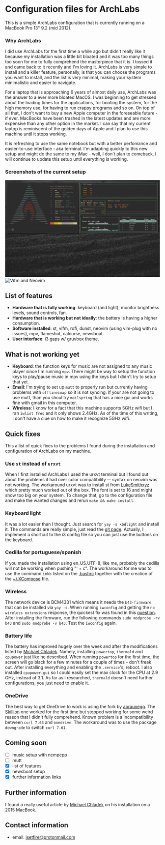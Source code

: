 # Configuration files for ArchLabs

This is a simple ArchLabs configuration that is currently
running on a MacBook Pro 13" 9.2 (mid 2012). 

### Why ArchLabs

I did use ArchLabs for the first time a while ago but didn't
really like it because my installation was a little bit
bloated and it was too many things too soon for me to fully
comprehend the masterpiece that it is. I tossed it and came
back to it recently and I'm loving it. ArchLabs is very
simple to install and a killer feature, personally, is that
you can choose the programs you want to install, and the
list is very minimal, making your system minimalistic and
easier to navigate.

For a laptop that is approaching 6 years of almost daily
use, ArchLabs was the answer to a ever more bloated MacOS. I
was beginning to get stressed about the loading times for
the applications, for booting the system, for the high
memory use, for having to run crappy programs and so on. On
top of all that, I don't want to buy a new Apple computer in
the foreseable future - if ever. MacBooks have been trashed
in the latest updates and are more expensive than any other
option in the market. I can say that my current laptop is
reminiscent of the golden days of Apple and I plan to use
this machine until it stops working. 

It is refreshing to use the same notebook but with a better
perfomance and easier-to-use interface - aka terminal. I'm
adapting quickly to this new setup and might do the same to
my iMac - well, I don't plan to comeback. I will continue to
update this setup until everything is working.

### Screenshots of the current setup

![ArchLabs_on_MacBook](ArchLabs_on_MacBook.png) ![Vifm and
Neovim](vifm_ArchLabs_on_MacBook.png)

## List of features

- **Hardware that is fully working**: keyboard (and light),
    monitor brightness levels, sound controls, fan.
- **Hardware that is working but not ideally**: the battery
    is having a higher consumption.
- **Software installed**: st, vifm, rofi, dunst, neovim
    (using vim-plug with no issues), mpv, flameshot,
    calcurse, newsboat.
- **User interface**: i3 gaps w/ gruvbox theme.

## What is not working yet

- **Keyboard**: the function keys for music are not assigned
    to any music player since I'm running `mpv`. There might
    be way to setup the function keys to play/pause music in
    mpv using the keys but I didn't try to setup that yet.
- **Email**: I'm trying to set up `mutt` to properly run but
    currently having problems with `offlineimap` so it is
    not syncing. If your are not going to use mutt, than you
    shoul try `mailspring` that has a nice gui and works
    fine with gmail in this computer.
- **Wireless**: I know for a fact that this machine supports
    5GHz wifi but I ran `iwlist freq` and it only shows
    2.4GHz. As of the time of this writing, I don't have a
    clue on how to make it recognize 5GHz wifi.

## Quick fixes

This a list of quick fixes to the problems I found during
the installation and configuration of ArchLabs on my
machine.

### Use `st` instead of `urxvt`

When I first installed ArchLabs I used the urxvt terminal
but I found out about the problems it had over color
compatibility -- syntax on neovim was not working.  The
workaround urxvt was to install st from
[LukeSmithxyz](https://github.com/LukeSmithxyz/st) which
pretty much worked out of the box. The font is set to 16 and
might show too big on your system. To change that, go to the
configuration file and make the wanted changes and rerun
`make && make install`.

### Keyboard light

It was a lot easier than I thought. Just search for `yay -s
kbdlight` and install it. The commands are really simple,
just read the [git
page](https://github.com/WhyNotHugo/kbdlight).  Actually, I
implement a shortcut to the i3 config file so you can just
use the buttons on the keyboard.

### Cedilla for portuguese/spanish

If you made the installation using en_US.UTF-8, like me,
probably the cedilla will not be working when pushing "' +
c".  The workaround for me was to use the command `inkb`
listed on the
[.bashrc](https://github.com/isetfiretotherain/ArchLabs_on_MacBook/blob/master/dotfiles/.bashrc)
together with the creation of the
[~/.XCompose](https://github.com/isetfiretotherain/ArchLabs_on_MacBook/blob/master/dotfiles/.XCompose)
file.

### Wireless

The network device is BCM4331 which means it needs the
`b43-firmware` that can be installed via `yay -s`. When
running `iwconfig` and getting the `no wireless extensions`
response, the quickest fix was found in this
[question](https://askubuntu.com/questions/470153/no-wireless-when-install-14-04-on-macbook-pro).
After installing the firmware, run the following commands
`sudo modprobe -rv b43` and `sudo modprobe -v b43`. Test the
`iwconfig` again.

### Battery life

The battery has improved hugely over the week and after the
modifications listed by [Michael
Chladek](https://mchladek.me/post/arch-mbp/).  Namely,
installing `powertop`, `thermald` and `cpupower` just like
he described. When running `powertop` for the first time,
the screen will go black for a few minutes for a couple of
times - don't freak out. After installing everything and
enabling the `.service`'s, reboot. I also installed
`cpupower-gui` so I could easily set the max clock for the
CPU at 2.9 GHz, instead of 3.1. As far as I researched,
`thermald` doesn't need further configurations, you just
need to enable it.

### OneDrive

The best way to get OneDrive to work is using the fork by
[abraunegg](https://github.com/abraunegg/onedrive). The
[Skillion](https://github.com/skilion/onedrive) one worked
for the first time but stopped working for some weird reason
that I didn't fully comprehend. Known problem is a
incompatibility between `curl 7.63` and `onedrive`.  The
workaround was to use the package `downgrade` to switch
`curl 7.61`. 

## Coming soon

- [ ] music setup with ncmpcpp 
- [ ] mutt 
- [x] list of features
- [x] newsboat setup 
- [x] further information links

## Further information

I found a really useful article by [Michael
Chladek](https://mchladek.me/post/arch-mbp/) on his
installation on a 2015 MacBook.

## Contact information

- email: isetfire@protonmail.com
